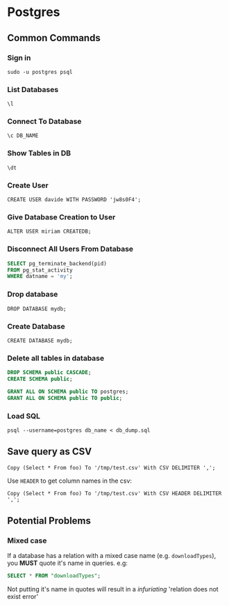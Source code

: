 # Postgres
## Common Commands
### Sign in
`sudo -u postgres psql`

### List Databases
`\l`

### Connect To Database
`\c DB_NAME`

### Show Tables in DB
`\dt`

### Create User
`CREATE USER davide WITH PASSWORD 'jw8s0F4';`

### Give Database Creation to User
`ALTER USER miriam CREATEDB;`

### Disconnect All Users From Database
```sql
SELECT pg_terminate_backend(pid)
FROM pg_stat_activity
WHERE datname = 'my';
```

### Drop database
`DROP DATABASE mydb;`

### Create Database
`CREATE DATABASE mydb;`

### Delete all tables in database
```sql
DROP SCHEMA public CASCADE;
CREATE SCHEMA public;

GRANT ALL ON SCHEMA public TO postgres;
GRANT ALL ON SCHEMA public TO public;
```

### Load SQL
`psql --username=postgres db_name < db_dump.sql`

## Save query as CSV
`Copy (Select * From foo) To '/tmp/test.csv' With CSV DELIMITER ',';`

Use `HEADER` to get column names in the csv:

`Copy (Select * From foo) To '/tmp/test.csv' With CSV HEADER DELIMITER ',';`


## Potential Problems
### Mixed case
If a database has a relation with a mixed case name (e.g. `downloadTypes`), you **MUST** quote it's name in queries. 
e.g: 
```sql
SELECT * FROM "downloadTypes"; 
```
Not putting it's name in quotes will result in a *infuriating* 'relation does not exist error'
